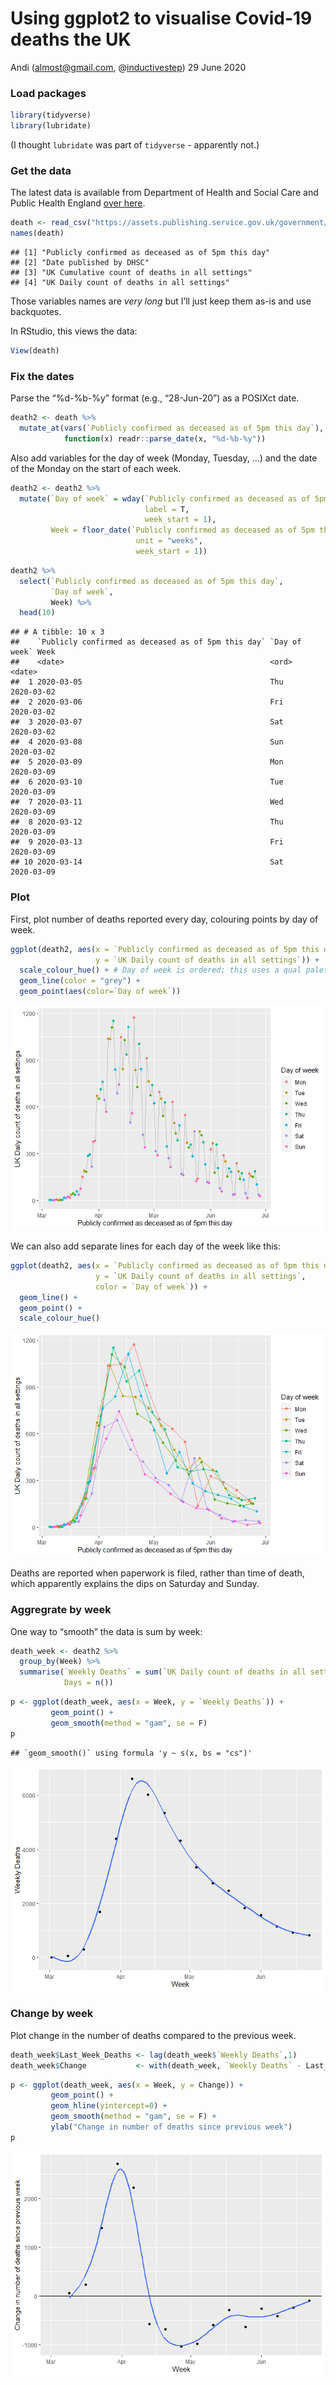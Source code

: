 Using ggplot2 to visualise Covid-19 deaths the UK
================
Andi (<almost@gmail.com>,
@[inductivestep](https://twitter.com/InductiveStep))
29 June 2020

### Load packages

``` r
library(tidyverse)
library(lubridate)
```

(I thought `lubridate` was part of `tidyverse` - apparently not.)

### Get the data

The latest data is available from Department of Health and Social Care
and Public Health England [over
here](https://www.gov.uk/guidance/coronavirus-covid-19-information-for-the-public).

``` r
death <- read_csv("https://assets.publishing.service.gov.uk/government/uploads/system/uploads/attachment_data/file/896264/COVID-19_UK_deaths_time_series_29_June.csv")
names(death)
```

    ## [1] "Publicly confirmed as deceased as of 5pm this day"
    ## [2] "Date published by DHSC"                           
    ## [3] "UK Cumulative count of deaths in all settings"    
    ## [4] "UK Daily count of deaths in all settings"

Those variables names are *very long* but I’ll just keep them as-is and
use backquotes.

In RStudio, this views the data:

``` r
View(death)
```

### Fix the dates

Parse the “%d-%b-%y” format (e.g., “28-Jun-20”) as a POSIXct date.

``` r
death2 <- death %>%
  mutate_at(vars(`Publicly confirmed as deceased as of 5pm this day`),
            function(x) readr::parse_date(x, "%d-%b-%y"))
```

Also add variables for the day of week (Monday, Tuesday, …) and the date
of the Monday on the start of each week.

``` r
death2 <- death2 %>%
  mutate(`Day of week` = wday(`Publicly confirmed as deceased as of 5pm this day`,
                              label = T,
                              week_start = 1),
         Week = floor_date(`Publicly confirmed as deceased as of 5pm this day`,
                            unit = "weeks",
                            week_start = 1))
```

``` r
death2 %>%
  select(`Publicly confirmed as deceased as of 5pm this day`,
         `Day of week`,
         Week) %>%
  head(10)
```

    ## # A tibble: 10 x 3
    ##    `Publicly confirmed as deceased as of 5pm this day` `Day of week` Week      
    ##    <date>                                              <ord>         <date>    
    ##  1 2020-03-05                                          Thu           2020-03-02
    ##  2 2020-03-06                                          Fri           2020-03-02
    ##  3 2020-03-07                                          Sat           2020-03-02
    ##  4 2020-03-08                                          Sun           2020-03-02
    ##  5 2020-03-09                                          Mon           2020-03-09
    ##  6 2020-03-10                                          Tue           2020-03-09
    ##  7 2020-03-11                                          Wed           2020-03-09
    ##  8 2020-03-12                                          Thu           2020-03-09
    ##  9 2020-03-13                                          Fri           2020-03-09
    ## 10 2020-03-14                                          Sat           2020-03-09

### Plot

First, plot number of deaths reported every day, colouring points by day
of week.

``` r
ggplot(death2, aes(x = `Publicly confirmed as deceased as of 5pm this day`,
                   y = `UK Daily count of deaths in all settings`)) + 
  scale_colour_hue() + # Day of week is ordered; this uses a qual palette
  geom_line(color = "grey") +
  geom_point(aes(color=`Day of week`))
```

![](covid_files/figure-gfm/unnamed-chunk-7-1.png)<!-- -->

We can also add separate lines for each day of the week like this:

``` r
ggplot(death2, aes(x = `Publicly confirmed as deceased as of 5pm this day`,
                   y = `UK Daily count of deaths in all settings`,
                   color = `Day of week`)) + 
  geom_line() +
  geom_point() +
  scale_colour_hue() 
```

![](covid_files/figure-gfm/unnamed-chunk-8-1.png)<!-- -->

Deaths are reported when paperwork is filed, rather than time of death,
which apparently explains the dips on Saturday and Sunday.

### Aggregrate by week

One way to “smooth” the data is sum by week:

``` r
death_week <- death2 %>%
  group_by(Week) %>%
  summarise(`Weekly Deaths` = sum(`UK Daily count of deaths in all settings`),
            Days = n())
```

``` r
p <- ggplot(death_week, aes(x = Week, y = `Weekly Deaths`)) +
         geom_point() +
         geom_smooth(method = "gam", se = F) 
p
```

    ## `geom_smooth()` using formula 'y ~ s(x, bs = "cs")'

![](covid_files/figure-gfm/unnamed-chunk-10-1.png)<!-- -->

### Change by week

Plot change in the number of deaths compared to the previous week.

``` r
death_week$Last_Week_Deaths <- lag(death_week$`Weekly Deaths`,1)
death_week$Change           <- with(death_week, `Weekly Deaths` - Last_Week_Deaths)
```

``` r
p <- ggplot(death_week, aes(x = Week, y = Change)) +
         geom_point() +
         geom_hline(yintercept=0) +
         geom_smooth(method = "gam", se = F) +
         ylab("Change in number of deaths since previous week")
p
```

![](covid_files/figure-gfm/unnamed-chunk-12-1.png)<!-- -->
